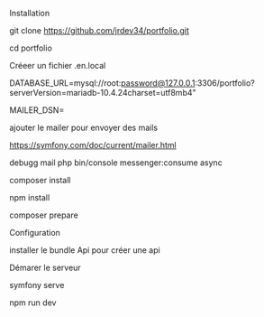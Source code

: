 Installation

git clone https://github.com/jrdev34/portfolio.git

cd portfolio

Créeer un fichier .en.local


DATABASE_URL=mysql://root:password@127.0.0.1:3306/portfolio?serverVersion=mariadb-10.4.24charset=utf8mb4"


MAILER_DSN=


ajouter le mailer pour envoyer des mails


https://symfony.com/doc/current/mailer.html



debugg mail php bin/console messenger:consume async

composer install

npm install

composer prepare

Configuration



installer le bundle Api pour créer une api

Démarer le serveur

symfony serve


npm run dev

